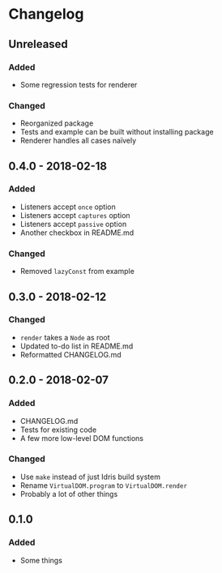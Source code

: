 # Changelog

## Unreleased

### Added

- Some regression tests for renderer

### Changed

- Reorganized package
- Tests and example can be built without installing package
- Renderer handles all cases naïvely

## 0.4.0 - 2018-02-18

### Added

- Listeners accept `once` option
- Listeners accept `captures` option
- Listeners accept `passive` option
- Another checkbox in README.md

### Changed

- Removed `lazyConst` from example

## 0.3.0 - 2018-02-12

### Changed

- `render` takes a `Node` as root
- Updated to-do list in README.md
- Reformatted CHANGELOG.md

## 0.2.0 - 2018-02-07

### Added

- CHANGELOG.md
- Tests for existing code
- A few more low-level DOM functions

### Changed

- Use `make` instead of just Idris build system
- Rename `VirtualDOM.program` to `VirtualDOM.render`
- Probably a lot of other things

## 0.1.0

### Added

- Some things